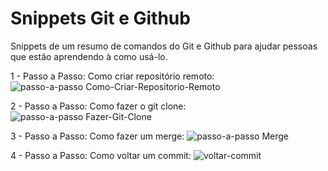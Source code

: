 # Snippets Git e Github
Snippets de um resumo de comandos do Git e Github para ajudar pessoas que estão aprendendo à como usá-lo.

  1 - Passo a Passo: Como criar repositório remoto:
  ![passo-a-passo Como-Criar-Repositorio-Remoto](https://github.com/andressasabrantes/snippets-git_github/assets/87620436/c592465c-06ac-4d52-9415-06fca8e2ba73)
  
  2 - Passo a Passo: Como fazer o git clone:
  ![passo-a-passo Fazer-Git-Clone](https://github.com/andressasabrantes/snippets-git_github/assets/87620436/7d9b7226-c092-4680-b08e-0dfb72b9a0cd)
  
  3 - Passo a Passo: Como fazer um merge:
![passo-a-passo Merge](https://github.com/andressasabrantes/snippets-git_github/assets/87620436/3f718630-ae5a-4f87-a6f2-52c38b3cce90)
  
  4 - Passo a Passo: Como voltar um commit:
![voltar-commit](https://github.com/andressasabrantes/snippets-git_github/assets/87620436/fbc2903b-e23a-4439-ae5f-717c2e77d6d1)  
